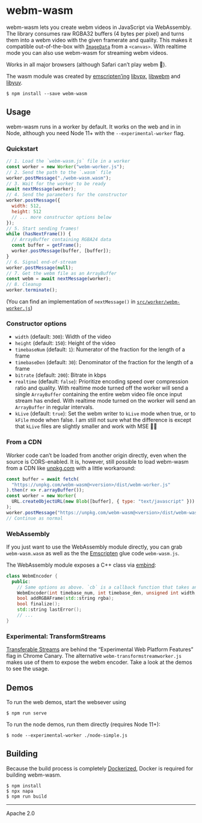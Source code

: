 # webm-wasm

webm-wasm lets you create webm videos in JavaScript via WebAssembly. The library consumes raw RGBA32 buffers (4 bytes per pixel) and turns them into a webm video with the given framerate and quality. This makes it compatible out-of-the-box with [`ImageData`][imagedata] from a `<canvas>`. With realtime mode you can also use webm-wasm for streaming webm videos.

Works in all major browsers (although Safari can’t play webm 🐼).

The wasm module was created by [emscripten’ing][emscripten] [libvpx], [libwebm] and [libyuv].

```
$ npm install --save webm-wasm
```

## Usage

webm-wasm runs in a worker by default. It works on the web and in in Node, although you need Node 11+ with the `--experimental-worker` flag.

### Quickstart

```js
// 1. Load the `webm-wasm.js` file in a worker
const worker = new Worker("webm-worker.js");
// 2. Send the path to the `.wasm` file
worker.postMessage("./webm-wasm.wasm");
// 3. Wait for the worker to be ready
await nextMessage(worker);
// 4. Send the parameters for the constructor
worker.postMessage({
  width: 512,
  height: 512
  // ... more constructor options below
});
// 5. Start sending frames!
while (hasNextFrame()) {
  // ArrayBuffer containing RGBA24 data
  const buffer = getFrame();
  worker.postMessage(buffer, [buffer]);
}
// 6. Signal end-of-stream
worker.postMessage(null);
// 7. Get the webm file as an ArrayBuffer
const webm = await nextMessage(worker);
// 8. Cleanup
worker.terminate();
```

(You can find an implementation of `nextMessage()` in [`src/worker/webm-worker.js`][nextmessage])

### Constructor options

- `width` (default: `300`): Width of the video
- `height` (default: `150`): Height of the video
- `timebaseNum` (default: `1`): Numerator of the fraction for the length of a frame
- `timebaseDen` (default: `30`): Denominator of the fraction for the length of a frame
- `bitrate` (default: `200`): Bitrate in kbps
- `realtime` (default: `false`): Prioritize encoding speed over compression ratio and quality. With realtime mode turned off the worker will send a single `ArrayBuffer` containing the entire webm video file once input stream has ended. With realtime mode turned on the worker will send an `ArrayBuffer` in regular intervals.
- `kLive` (default: `true`): Set the webm writer to `kLive` mode when true, or to `kFile` mode when false. I am still not sure what the difference is except that `kLive` files are slightly smaller and work with MSE 🤷‍♂️

### From a CDN

Worker code can’t be loaded from another origin directly, even when the source is CORS-enabled. It is, however, still possible to load webm-wasm from a CDN like [unpkg.com] with a little workaround:

```js
const buffer = await fetch(
  "https://unpkg.com/webm-wasm@<version>/dist/webm-worker.js"
).then(r => r.arrayBuffer());
const worker = new Worker(
  URL.createObjectURL(new Blob([buffer], { type: "text/javascript" }))
);
worker.postMessage("https://unpkg.com/webm-wasm@<version>/dist/webm-wasm.wasm");
// Continue as normal
```

### WebAssembly

If you just want to use the WebAssembly module directly, you can grab `webm-wasm.wasm` as well as the the [Emscripten] glue code `webm-wasm.js`.

The WebAssembly module exposes a C++ class via [embind]:

```c++
class WebmEncoder {
  public:
    // Same options as above. `cb` is a callback function that takes an ArrayBuffer.
    WebmEncoder(int timebase_num, int timebase_den, unsigned int width, unsigned int height, unsigned int bitrate, bool realtime, val cb);
    bool addRGBAFrame(std::string rgba);
    bool finalize();
    std::string lastError();
    // ...
}
```

### Experimental: TransformStreams

[Transferable Streams] are behind the “Experimental Web Platform Features” flag in Chrome Canary. The alternative `webm-transformstreamworker.js` makes use of them to expose the webm encoder. Take a look at the demos to see the usage.

## Demos

To run the web demos, start the websever using

```
$ npm run serve
```

To run the node demos, run them directly (requires Node 11+):

```
$ node --experimental-worker ./node-simple.js
```

## Building

Because the build process is completely [Dockerized][docker], Docker is required for building webm-wasm.

```
$ npm install
$ npx napa
$ npm run build
```

---

Apache 2.0

[imagedata]: https://developer.mozilla.org/en-US/docs/Web/API/ImageData
[nextmessage]: https://github.com/GoogleChromeLabs/webm-wasm/blob/63b96a4f0e2821f34f972827f800259222ef9142/src/worker/webm-worker.js#L37-L46
[unpkg.com]: https://unpkg.com
[docker]: https://www.docker.com/
[transferable streams]: https://www.chromestatus.com/features/5298733486964736
[embind]: https://developers.google.com/web/updates/2018/08/embind
[emscripten]: https://kripken.github.io/emscripten-site/
[libvpx]: https://github.com/webmproject/libvpx
[libwebm]: https://github.com/webmproject/libwebm
[libyuv]: https://chromium.googlesource.com/libyuv/libyuv/
